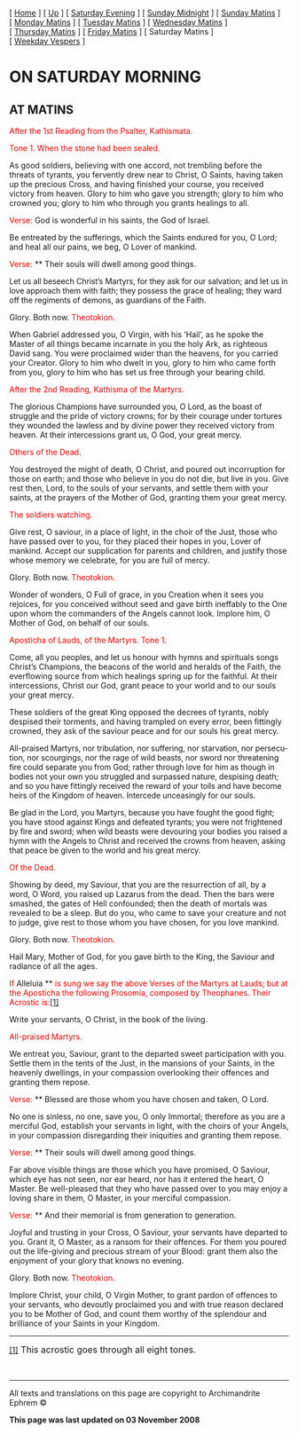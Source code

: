 \[ [Home](index.md) \] \[ [Up](tone1.md) \] \[ [Saturday Evening](sat1ec.md) \] \[ [Sunday Midnight](sun1nc.md) \] \[ [Sunday Matins](sun1mc.md) \] \[ [Monday Matins](monday_matins.md) \] \[ [Tuesday Matins](tuesday_matins1.md) \] \[ [Wednesday Matins](wednesday_matins.md) \] \[ [Thursday Matins](thursday_matins2.md) \] \[ [Friday Matins](friday_matins.md) \] \[ Saturday Matins \] \[ [Weekday Vespers](weekday_vespers.md) \]

<span style="mso-bidi-font-weight:normal"></span>

ON SATURDAY MORNING
===================

AT MATINS
---------

<span style="color:red">After the 1st Reading from the Psalter, Kathismata.</span>

<span style="color:red">Tone 1. When the stone had been sealed.</span>

As good soldiers, believing with one accord, not trembling before the threats of tyrants, you fervently drew near to Christ, O Saints, having taken up the precious Cross, and having finished your course, you received victory from heaven. Glory to him who gave you strength; glory to him who crowned you; glory to him who through you grants healings to all.

<span style="color:red;mso-bidi-font-style:italic">Verse: </span>God is wonderful in his saints, the God of Israel.

Be entreated by the sufferings, which the Saints endured for you, O Lord; and heal all our pains, we beg, O Lover of mankind.

<span style="color:red;mso-bidi-font-style:italic">Verse:</span> ** Their souls will dwell among good things.

<span style="letter-spacing:-.1pt">Let us all beseech Christ’s Martyrs, for they ask for our salvation; and let us in love approach them with faith; they possess the grace of healing; they ward off the regiments of demons, as guardians of the Faith.</span>

Glory. Both now. <span style="color:red;mso-bidi-font-style:italic">Theotokion.</span>

When Gabriel addressed you, O Virgin, with his ‘Hail’, as he spoke the Master of all things became incarnate in you the holy Ark, as righteous David sang. You were proclaimed wider than the heavens, for you carried your Creator. Glory to him who dwelt in you, glory to him who came forth from you, glory to him who has set us free through your bearing child.

<span style="color:red">After the 2nd Reading, Kathisma of the Martyrs.</span>

<span style="letter-spacing:-.1pt">The glorious Champions have surrounded you, O Lord, as the boast of struggle and the pride of victory crowns; for by their courage under tortures they wounded the lawless and by divine power they received victory from heaven. At their intercessions grant us, O God, your great mercy.</span>

<span style="color:red">Others of the Dead.</span>

You destroyed the might of death, O Christ, and poured out incorruption for those on earth; and those who believe in you do not die, but live in you. Give rest then, Lord, to the souls of your servants, and settle them with your saints, at the prayers of the Mother of God, granting them your great mercy.

<span style="color:red">The soldiers watching.</span>

Give rest, O saviour, in a place of light, in the choir of the Just, those who have passed over to you, for they placed their hopes in you, Lover of mankind. Accept our supplication for parents and children, and justify those whose memory we celebrate, for you are full of mercy.

Glory. Both now. <span style="color:red">Theotokion.</span>

Wonder of wonders, O Full of grace, in you Creation when it sees you rejoices, for you conceived without seed and gave birth ineffably to the One upon whom the commanders of the Angels cannot look. Implore him, O Mother of God, on behalf of our souls.

<span style="color:red">Aposticha of Lauds, of the Martyrs.
Tone 1.</span>

Come, all you peoples, and let us honour with hymns and spirituals songs Christ’s Champions, the beacons of the world and heralds of the Faith, the everflowing source from which healings spring up for the faithful. At their intercessions, Christ our God, grant peace to your world and to our souls your great mercy.

These soldiers of the great King opposed the decrees of tyrants, nobly despised their torments, and having trampled on every error, been fittingly crowned, they ask of the saviour peace and for our souls his great mercy.

<span lang="EN-US" style="letter-spacing:-.1pt;mso-ansi-language:
EN-US">All-praised Martyrs, nor tribulation, nor suffering, nor starvation, nor persecution, nor scourgings, nor the rage of wild beasts, nor sword nor threatening fire could separate you from God; rather through love for him as though in bodies not your own you struggled and surpassed nature, despising death; and so you have fittingly received the reward of your toils and have become heirs of the Kingdom of heaven. Intercede unceasingly for our souls.</span>

<span style="letter-spacing:-.1pt">Be glad in the Lord, you Martyrs, because you have fought the good fight; you have stood against Kings and defeated tyrants; you were not frightened by fire and sword; when wild beasts were devouring your bodies you raised a hymn with the Angels to Christ and received the crowns from heaven, asking that peace be given to the world and his great mercy.</span>

<span style="color:red">Of the Dead.</span>

Showing by deed, my Saviour, that you are the resurrection of all, by a word, O Word, you raised up Lazarus from the dead. Then the bars were smashed, the gates of Hell confounded; then the death of mortals was revealed to be a sleep. But do you, who came to save your creature and not to judge, give rest to those whom you have chosen, for you love mankind.

Glory. Both now. <span style="color:red">Theotokion.</span>

Hail Mary, Mother of God, for you gave birth to the King, the Saviour and radiance of all the ages.

<span style="color:red;mso-bidi-font-style:italic">If </span>Alleluia ** <span style="color:red;mso-bidi-font-style:
italic">is sung we say the above Verses of the Martyrs at Lauds; but at the Aposticha the following Prosomia, composed by Theophanes. Their Acrostic is:<a href="#_ftn1" id="_ftnref1">[1]</a></span>

Write your servants, O Christ, in the book of the living.

<span style="color:red;font-style:normal;mso-bidi-font-style:italic">All-praised Martyrs.</span>

We entreat you, Saviour, grant to the departed sweet participation with you. Settle them in the tents of the Just, in the mansions of your Saints, in the heavenly dwellings, in your compassion overlooking their offences and granting them repose.

<span style="color:red;mso-bidi-font-style:italic">Verse:</span> ** Blessed are those whom you have chosen and taken, O Lord.

No one is sinless, no one, save you, O only Immortal; therefore as you are a merciful God, establish your servants in light, with the choirs of your Angels, in your compassion disregarding their iniquities and granting them repose.

<span style="color:red;mso-bidi-font-style:italic">Verse:</span> ** Their souls will dwell among good things.

Far above visible things are those which you have promised, O Saviour, which eye has not seen, nor ear heard, nor has it entered the heart, O Master. Be well-pleased that they who have passed over to you may enjoy a loving share in them, O Master, in your merciful compassion.

<span style="color:red;mso-bidi-font-style:italic">Verse:</span> ** And their memorial is from generation to generation.

Joyful and trusting in your Cross, O Saviour, your servants have departed to you. Grant it, O Master, as a ransom for their offences. For them you poured out the life-giving and precious stream of your Blood: grant them also the enjoyment of your glory that knows no evening.

Glory. Both now. <span style="color:red">Theotokion.</span>

Implore Christ, your child, O Virgin Mother, to grant pardon of offences to your servants, who devoutly proclaimed you and with true reason declared you to be Mother of God, and count them worthy of the splendour and brilliance of your Saints in your Kingdom.

------------------------------------------------------------------------

<a href="#_ftnref1" id="_ftn1">[1]</a><span style="font-size:12.0pt;mso-bidi-font-size:10.0pt"> This acrostic goes through all eight tones.</span>

 

------------------------------------------------------------------------

All texts and translations on this page are copyright to
Archimandrite Ephrem ©

**This page was last updated on 03 November 2008**
